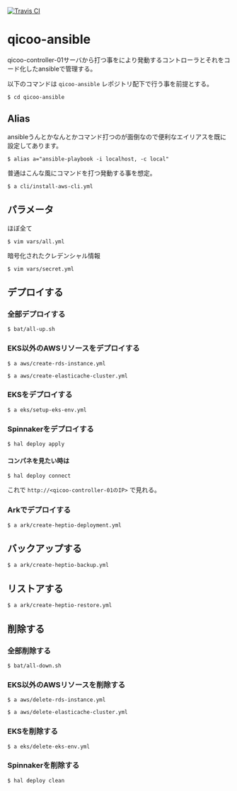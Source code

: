 [![Travis CI](https://travis-ci.org/cndjp/qicoo-ansible.svg?branch=master)](https://travis-ci.org/cndjp/qicoo-ansible)

# qicoo-ansible
qicoo-controller-01サーバから打つ事をにより発動するコントローラとそれをコード化したansibleで管理する。

以下のコマンドは `qicoo-ansible` レポジトリ配下で行う事を前提とする。

```
$ cd qicoo-ansible
```

## Alias
ansibleうんとかなんとかコマンド打つのが面倒なので便利なエイリアスを既に設定してあります。

```
$ alias a="ansible-playbook -i localhost, -c local"
```

普通はこんな風にコマンドを打つ発動する事を想定。

```
$ a cli/install-aws-cli.yml
```

## パラメータ

ほぼ全て
```
$ vim vars/all.yml
```

暗号化されたクレデンシャル情報
```
$ vim vars/secret.yml
```

## デプロイする

### 全部デプロイする

```
$ bat/all-up.sh
```

### EKS以外のAWSリソースをデプロイする


```
$ a aws/create-rds-instance.yml
```

```
$ a aws/create-elasticache-cluster.yml
```

### EKSをデプロイする

```
$ a eks/setup-eks-env.yml
```

### Spinnakerをデプロイする

```
$ hal deploy apply
```

#### コンパネを見たい時は

```
$ hal deploy connect
```

これで `http://<qicoo-controller-01のIP>` で見れる。

### Arkでデプロイする

```
$ a ark/create-heptio-deployment.yml
```

## バックアップする

```
$ a ark/create-heptio-backup.yml
```

## リストアする

```
$ a ark/create-heptio-restore.yml
```

## 削除する

### 全部削除する

```
$ bat/all-down.sh
```

### EKS以外のAWSリソースを削除する

```
$ a aws/delete-rds-instance.yml
```

```
$ a aws/delete-elasticache-cluster.yml
```

### EKSを削除する

```
$ a eks/delete-eks-env.yml
```

### Spinnakerを削除する

```
$ hal deploy clean
```
